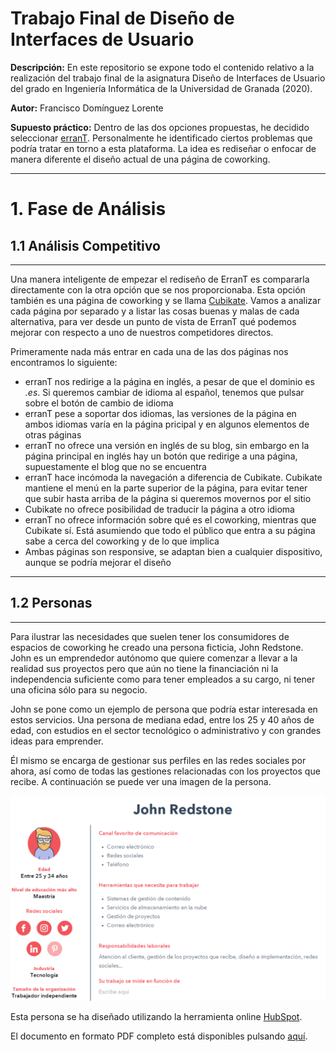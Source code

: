 # Trabajo Final de Diseño de Interfaces de Usuario
**Descripción:** En este repositorio se expone todo el contenido relativo a la realización del trabajo final de la asignatura Diseño de Interfaces de Usuario del grado en Ingeniería Informática de la Universidad de Granada (2020).

**Autor:** Francisco Domínguez Lorente

**Supuesto práctico:** Dentro de las dos opciones propuestas, he decidido seleccionar [erranT](https://www.errant.es/). Personalmente he identificado ciertos problemas que podría tratar en torno a esta plataforma. La idea es rediseñar o enfocar de manera diferente el diseño actual de una página de coworking.

-----

# 1. Fase de Análisis
## 1.1 Análisis Competitivo
-----
Una manera inteligente de empezar el rediseño de ErranT es compararla directamente con la otra opción que se nos proporcionaba. Esta opción también es una página de coworking y se llama [Cubikate](https://cubikate.es/). Vamos a analizar cada página por separado y a listar las cosas buenas y malas de cada alternativa, para ver desde un punto de vista de ErranT qué podemos mejorar con respecto a uno de nuestros competidores directos.

Primeramente nada más entrar en cada una de las dos páginas nos encontramos lo siguiente:

* erranT nos redirige a la página en inglés, a pesar de que el dominio es *.es*. Si queremos cambiar de idioma al español, tenemos que pulsar sobre el botón de cambio de idioma
* erranT pese a soportar dos idiomas, las versiones de la página en ambos idiomas varía en la página pricipal y en algunos elementos de otras páginas
* erranT no ofrece una versión en inglés de su blog, sin embargo en la página principal en inglés hay un botón que redirige a una página, supuestamente el blog que no se encuentra
* erranT hace incómoda la navegación a diferencia de Cubikate. Cubikate mantiene el menú en la parte superior de la página, para evitar tener que subir hasta arriba de la página si queremos movernos por el sitio
* Cubikate no ofrece posibilidad de traducir la página a otro idioma
* erranT no ofrece información sobre qué es el coworking, mientras que Cubikate sí. Está asumiendo que todo el público que entra a su página sabe a cerca del coworking y de lo que implica
* Ambas páginas son responsive, se adaptan bien a cualquier dispositivo, aunque se podría mejorar el diseño

-----

## 1.2 Personas
-----
Para ilustrar las necesidades que suelen tener los consumidores de espacios de coworking he creado una persona ficticia, John Redstone.
John es un emprendedor autónomo que quiere comenzar a llevar a la realidad sus proyectos pero que aún no tiene la financiación ni la independencia suficiente como para tener empleados a su cargo, ni tener una oficina sólo para su negocio.

John se pone como un ejemplo de persona que podría estar interesada en estos servicios. Una persona de mediana edad, entre los 25 y 40 años de edad, con estudios en el sector tecnológico o administrativo y con grandes ideas para emprender.

Él mismo se encarga de gestionar sus perfiles en las redes sociales por ahora, así como de todas las gestiones relacionadas con los proyectos que recibe. A continuación se puede ver una imagen de la persona.

![John_preview](https://github.com/frandominguez03/DIU20_TrabajoFinal/blob/master/img/John_preview.png)

Esta persona se ha diseñado utilizando la herramienta online [HubSpot](https://www.hubspot.es/).


El documento en formato PDF completo está disponibles pulsando [aquí](https://github.com/frandominguez03/DIU20_TrabajoFinal/blob/master/Documentos/John%20Redstone.pdf).
